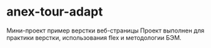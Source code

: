 # anex-tour-adapt
Мини-проект пример верстки веб-страницы
Проект выполнен для практики верстки, использования flex и методологии БЭМ.
